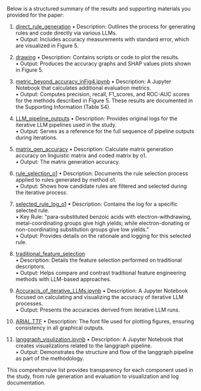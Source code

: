 Below is a structured summary of the results and supporting materials you provided for the paper:

1. [direct_rule_generation](direct_rule_generation) 
   • Description: Outlines the process for generating rules and code directly via various LLMs.  
   • Output: Includes accuracy measurements with standard error, which are visualized in Figure 5.

2. [drawing](drawing) 
   • Description: Contains scripts or code to plot the results.   
   • Output: Produces the accuracy graphs and SHAP values plots shown in Figure 5.

3. [metric_beyond_accuracy_inFig4.ipynb](metric_beyond_accuracy_inFig4.ipynb) 
   • Description: A Jupyter Notebook that calculates additional evaluation metrics.  
   • Output: Computes precision, recall, F1_scores, and ROC-AUC scores for the methods described in Figure 5. These results are documented in the Supporting Information (Table S4).

4. [LLM_pipeline_outputs](LLM_pipeline_outputs)
   • Description: Provides original logs for the iterative LLM pipelines used in the study.  
   • Output: Serves as a reference for the full sequence of pipeline outputs during iterations.

5. [matrix_gen_accuracy](matrix_gen_accuracy)
   • Description: Calculate matrix generation accuracy on linguistic matrix and coded matrix by o1.  
   • Output: The matrix generation accuracy.

6. [rule_selection_o1](rule_selection_o1)
   • Description: Documents the rule selection process applied to rules generated by method o1.  
   • Output: Shows how candidate rules are filtered and selected during the iterative process.

7. [selected_rule_log_o1](selected_rule_log_o1)
   • Description: Contains the log for a specific selected rule.  
   • Key Rule: "para-substituted benzoic acids with electron-withdrawing, metal-coordinating groups give high yields; while electron-donating or non-coordinating substitution groups give low yields."  
   • Output: Provides details on the rationale and logging for this selected rule.

8. [traditional_feature_selection](traditional_feature_selection)  
   • Description: Details the feature selection performed on traditional descriptors.  
   • Output: Helps compare and contrast traditional feature engineering methods with LLM-based approaches.

9. [Accuracis_of_iterative_LLMs.ipynb](Accuracis_of_iterative_LLMs.ipynb)
   • Description: A Jupyter Notebook focused on calculating and visualizing the accuracy of iterative LLM processes.  
   • Output: Presents the accuracies derived from iterative LLM runs.

10. [ARIAL.TTF](ARIAL.TTF)
   • Description: The font file used for plotting figures, ensuring consistency in all graphical outputs.

11. [langgraph_visulization.ipynb](langgraph_visulization.ipynb)
    • Description: A Jupyter Notebook that creates visualizations related to the langgraph pipeline.  
    • Output: Demonstrates the structure and flow of the langgraph pipeline as part of the methodology.

This comprehensive list provides transparency for each component used in the study, from rule generation and evaluation to visualization and log documentation.
